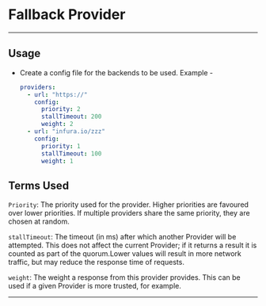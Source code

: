 # Fallback Provider

---

## Usage

- Create a config file for the backends to be used. Example -

  ```yaml
  providers:
    - url: "https://"
      config:
        priority: 2
        stallTimeout: 200
        weight: 2
    - url: "infura.io/zzz"
      config:
        priority: 1
        stallTimeout: 100
        weight: 1
  ```

## Terms Used

`Priority`: The priority used for the provider. Higher priorities are favoured over lower priorities. If multiple providers share the same priority, they are chosen at random.

`stallTimeout`: The timeout (in ms) after which another Provider will be attempted. This does not affect the current Provider; if it returns a result it is counted as part of the quorum.Lower values will result in more network traffic, but may reduce the response time of requests.

`weight`: The weight a response from this provider provides. This can be used if a given Provider is more trusted, for example.

---

